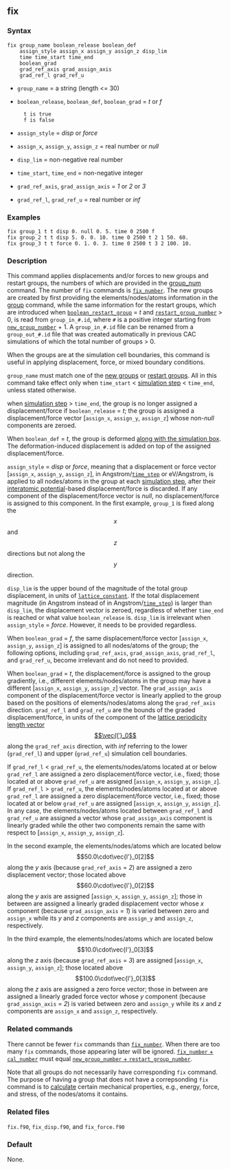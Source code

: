 ## fix

### Syntax

	fix group_name boolean_release boolean_def
	    assign_style assign_x assign_y assign_z disp_lim
	    time time_start time_end
	    boolean_grad
	    grad_ref_axis grad_assign_axis
	    grad_ref_l grad_ref_u

* `group_name` = a string (length <= 30)

* `boolean_release`, `boolean_def`, `boolean_grad` = _t_ or _f_

		t is true
		f is false

* `assign_style` = _disp_ or _force_

* `assign_x`, `assign_y`, `assign_z` = real number or _null_

* `disp_lim` = non-negative real number

* `time_start`, `time_end` = non-negative integer

* `grad_ref_axis`, `grad_assign_axis` = _1_ or _2_ or _3_

* `grad_ref_l`, `grad_ref_u` = real number or _inf_

### Examples

	fix group_1 t t disp 0. null 0. 5. time 0 2500 f
	fix group_2 t t disp 5. 0. 0. 10. time 0 2500 t 2 1 50. 60.
	fix group_3 t t force 0. 1. 0. 3. time 0 2500 t 3 2 100. 10.

### Description

This command applies displacements and/or forces to new groups and restart groups, the numbers of which are provided in the [group_num](group_num.md) command. The number of `fix` commands is [`fix_number`](group_num.md). The new groups are created by first providing the elements/nodes/atoms information in the [group](group.md) command, while the same information for the restart groups, which are introduced when [`boolean_restart_group`](restart.md) = _t_ and [`restart_group_number`](group_num.md) > 0, is read from `group_in_#.id`, where `#` is a positive integer starting from [`new_group_number`](group_num.md) + 1. A `group_in_#.id` file can be renamed from a `group_out_#.id` file that was created automatically in previous CAC simulations of which the total number of groups > 0.

When the groups are at the simulation cell boundaries, this command is useful in applying displacement, force, or mixed boundary conditions.

`group_name` must match one of the [new groups](group.md) or [restart groups](group_num.md). All in this command take effect only when `time_start` < [simulation step](run.md) < `time_end`, unless stated otherwise.

when [simulation step](run.md) > `time_end`, the group is no longer assigned a displacement/force if `boolean_release` = _t_; the group is assigned a displacement/force vector [`assign_x`, `assign_y`, `assign_z`] whose non-_null_ components are zeroed.

When `boolean_def` = _t_, the group is deformed [along with the simulation box](deform.md). The deformation-induced displacement is added on top of the assigned displacement/force.

`assign_style` = _disp_ or _force_, meaning that a displacement or force vector [`assign_x`, `assign_y`, `assign_z`], in Angstrom/[`time_step`](run.md) or eV/Angstrom, is applied to all nodes/atoms in the group at each [simulation step](run.md), after their [interatomic potential](potential.md)-based displacement/force is discarded. If any component of the displacement/force vector is _null_, no displacement/force is assigned to this component. In the first example, `group_1` is fixed along the $$x$$ and $$z$$ directions but not along the $$y$$ direction.

`disp_lim` is the upper bound of the magnitude of the total group displacement, in units of [`lattice_constant`](lattice.md). If the total displacement magnitude (in Angstrom instead of in Angstrom/[`time_step`](run.md)) is larger than `disp_lim`, the displacement vector is zeroed, regardless of whether `time_end` is reached or what value `boolean_release` is. `disp_lim` is irrelevant when `assign_style` = _force_. However, it needs to be provided regardless.

When `boolean_grad` = _f_, the same displacement/force vector [`assign_x`, `assign_y`, `assign_z`] is assigned to all nodes/atoms of the group; the following options, including `grad_ref_axis`, `grad_assign_axis`, `grad_ref_l`, and `grad_ref_u`, become irrelevant and do not need to provided.

When `boolean_grad` = _t_, the displacement/force is assigned to the group gradiently, i.e., different elements/nodes/atoms in the group may have a different [`assign_x`, `assign_y`, `assign_z`] vector. The `grad_assign_axis` component of the displacement/force vector is linearly applied to the group based on the positions of elements/nodes/atoms along the `grad_ref_axis` direction. `grad_ref_l` and `grad_ref_u` are the bounds of the graded displacement/force, in units of the component of the [lattice periodicity length vector $$\vec{l'}_0$$](../chapter8/lattice-space.md) along the `grad_ref_axis` direction, with _inf_ referring to the lower (`grad_ref_l`) and upper (`grad_ref_u`) simulation cell boundaries.

If `grad_ref_l` < `grad_ref_u`, the elements/nodes/atoms located at or below `grad_ref_l` are assigned a zero displacement/force vector, i.e., fixed; those located at or above `grad_ref_u` are assigned [`assign_x`, `assign_y`, `assign_z`]. If `grad_ref_l` > `grad_ref_u`, the elements/nodes/atoms located at or above `grad_ref_l` are assigned a zero displacement/force vector, i.e., fixed; those located at or below `grad_ref_u` are assigned [`assign_x`, `assign_y`, `assign_z`]. In any case, the elements/nodes/atoms located between `grad_ref_l` and `grad_ref_u` are assigned a vector whose `grad_assign_axis` component is linearly graded while the other two components remain the same with respect to [`assign_x`, `assign_y`, `assign_z`].

In the second example, the elements/nodes/atoms which are located below $$50.0\cdot\vec{l'}_0[2]$$ along the _y_ axis (because `grad_ref_axis` = _2_) are assigned a zero displacement vector; those located above $$60.0\cdot\vec{l'}_0[2]$$ along the _y_ axis are assigned [`assign_x`, `assign_y`, `assign_z`]; those in between are assigned a linearly graded displacement vector whose _x_ component (because `grad_assign_axis` = _1_) is varied between zero and `assign_x` while its _y_ and _z_ components are `assign_y` and `assign_z`, respectively.

In the third example, the elements/nodes/atoms which are located below $$10.0\cdot\vec{l'}_0[3]$$ along the _z_ axis (because `grad_ref_axis` = _3_) are assigned [`assign_x`, `assign_y`, `assign_z`]; those located above $$100.0\cdot\vec{l'}_0[3]$$ along the _z_ axis are assigned a zero force vector; those in between are assigned a linearly graded force vector whose _y_ component (because `grad_assign_axis` = _2_) is varied between zero and `assign_y` while its _x_ and _z_ components are `assign_x` and `assign_z`, respectively.

### Related commands

There cannot be fewer `fix` commands than [`fix_number`](group_num.md). When there are too many `fix` commands, those appearing later will be ignored. [`fix_number` + `cal_number`](group_num.md) must equal [`new_group_number` + `restart_group_number`](group_num.md).

Note that all groups do not necessarily have corresponding `fix` command. The purpose of having a group that does not have a correpsonding `fix` command is to [calculate](cal.md) certain mechanical properties, e.g., energy, force, and stress, of the nodes/atoms it contains.

### Related files

`fix.f90`, `fix_disp.f90`, and `fix_force.f90`

### Default

None.
